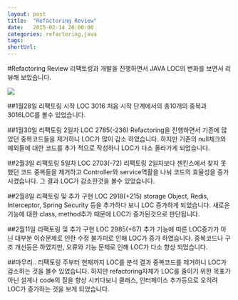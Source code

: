```yaml
---
layout: post
title:  "Refactoring Review"
date:   2015-02-14 20:00:00
categories: refactoring,java
tags: 
shortUrl:
---
```

#Refactoring Review
리팩토링과 개발을 진행하면서 JAVA LOC의 변화를 보면서 리뷰해 보았습니다.

<img src="http://juyeongjeong.github.io/assets/loc.PNG">  

##1월28일 리팩토링 시작 LOC 3016
처음 시작 단계에서의 총10개의 중복과 3016LOC를 볼수 있었습니다.

##1월30일 리팩토링 2일차 LOC 2785(-236)
Refactoring을 진행하면서 기존에 많았던 중복코드들을 제거하니 LOC가 많이 감소 하였습니다. 하지만 기존의 null체크와 예외들에 대한 코드를 추가 적으로 작성하니 
LOC가 다소 올라가게 되었습니다. 

##2월3일 리팩토링 5일차 LOC 2703(-72)
리팩토링 2일차보다 젠킨스에서 찾지 못했던 코드 중복들을 제거하고 Controller와 service역활을 나눠 코드의 효율성을 증가시켰습니다.
그 결과 LOC가 감소한것을 볼수 있었습니다. 

##2월8일 리팩토링 및 추가 구현 LOC 2918(+215)
storage Object, Redis, Interceptor, Spring Security 등을 추가하다 보니 LOC 증가하게 되었습니다. 새로운 기능에 대한 class, method추가 
때문에 LOC가 증가된것으로 판단됩니다.

##2월11일 리팩토링 및 추가 구현 LOC 2985(+67)
추가 기능에 따른 LOC증가가 아닌 대부분 이슈문제로 인한 수정 불가피로 인해 LOC가 증가 하였습니다. 중복코드나 구조 개선등은 하였지만, 오류와 기능 문제로 인해 LOC가 다소 향상 되었습니다.

##마무리..
리팩토링 주부터 현재까지 LOC를 분석 결과 중복코드를 제거하니 LOC가 감소하는 것을 볼수 있었습니다. 하지만 refactoring자체가 LOC를 줄이기 위한 목표가 아닌 설계나 code의 질을 향상 시키다보니 클래스, 인터페이스 추가등으로 오히려 LOC가 증가하는 것을 보게 되었습니다. 